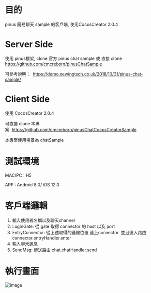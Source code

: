 # 目的
pinus 簡易聊天 sample 的客戶端, 使用CocosCreator 2.0.4

# Server Side
使用 pinus框架, clone 官方 pinus chat sample 或
直接 clone https://github.com/cmcreborn/pinusChatSample

可參考說明：  https://demo.newingtech.co.uk/2018/10/31/pinus-chat-sample/

# Client Side
使用 CocosCreator 2.0.4

可直接 clone 本專案: https://github.com/cmcreborn/pinusChatCocosCreatorSample

本專案使用場景為 chatSample

# 測試環境
MAC/PC : H5

APP : Android 8.0/ iOS 12.0

# 客戶端邏輯
1. 輸入使用者名稱以及聊天channel
2. LoginGate: 從 gate 取得 connector 的 host 以及 port
3. EntryConnector: 從上述取得的連線位置 連上connector  並且進入路由connector.entryHandler.enter
4. 輸入聊天訊息
5. SendMsg: 傳送路由 chat.chatHandler.send

# 執行畫面
![image](https://github.com/cmcreborn/pinusChatCocosCreatorSample/blob/master/螢幕快照%202018-11-01%20下午2.59.49.png)



